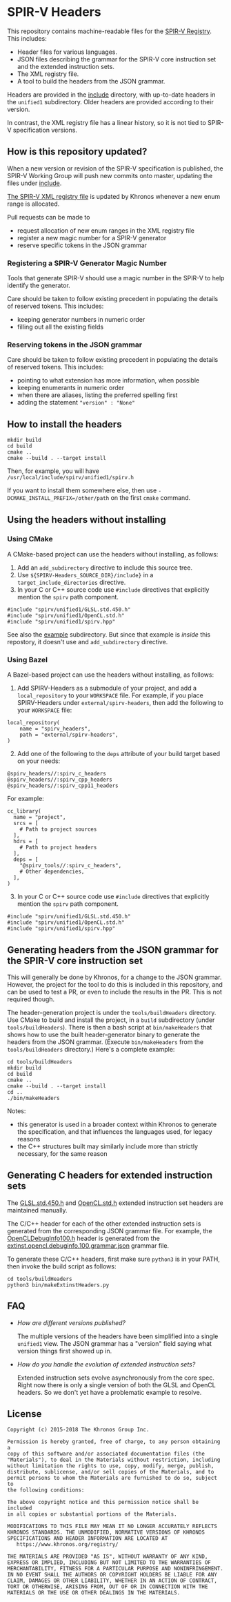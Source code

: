 # SPIR-V Headers

This repository contains machine-readable files for the
[SPIR-V Registry](https://www.khronos.org/registry/spir-v/).
This includes:

* Header files for various languages.
* JSON files describing the grammar for the SPIR-V core instruction set
  and the extended instruction sets.
* The XML registry file.
* A tool to build the headers from the JSON grammar.

Headers are provided in the [include](include) directory, with up-to-date
headers in the `unified1` subdirectory. Older headers are provided according to
their version.

In contrast, the XML registry file has a linear history, so it is
not tied to SPIR-V specification versions.

## How is this repository updated?

When a new version or revision of the SPIR-V specification is published,
the SPIR-V Working Group will push new commits onto master, updating
the files under [include](include).

[The SPIR-V XML registry file](include/spirv/spir-v.xml)
is updated by Khronos whenever a new enum range is allocated.

Pull requests can be made to
- request allocation of new enum ranges in the XML registry file
- register a new magic number for a SPIR-V generator
- reserve specific tokens in the JSON grammar

### Registering a SPIR-V Generator Magic Number

Tools that generate SPIR-V should use a magic number in the SPIR-V to help identify the
generator.

Care should be taken to follow existing precedent in populating the details of reserved tokens.
This includes:
- keeping generator numbers in numeric order
- filling out all the existing fields

### Reserving tokens in the JSON grammar

Care should be taken to follow existing precedent in populating the details of reserved tokens.
This includes:
- pointing to what extension has more information, when possible
- keeping enumerants in numeric order
- when there are aliases, listing the preferred spelling first
- adding the statement `"version" : "None"`

## How to install the headers

```
mkdir build
cd build
cmake ..
cmake --build . --target install
```

Then, for example, you will have `/usr/local/include/spirv/unified1/spirv.h`

If you want to install them somewhere else, then use
`-DCMAKE_INSTALL_PREFIX=/other/path` on the first `cmake` command.

## Using the headers without installing

### Using CMake
A CMake-based project can use the headers without installing, as follows:

1. Add an `add_subdirectory` directive to include this source tree.
2. Use `${SPIRV-Headers_SOURCE_DIR}/include}` in a `target_include_directories`
   directive.
3. In your C or C++ source code use `#include` directives that explicitly mention
   the `spirv` path component.
```
#include "spirv/unified1/GLSL.std.450.h"
#include "spirv/unified1/OpenCL.std.h"
#include "spirv/unified1/spirv.hpp"
```

See also the [example](example/) subdirectory.  But since that example is
*inside* this repostory, it doesn't use and `add_subdirectory` directive.

### Using Bazel
A Bazel-based project can use the headers without installing, as follows:

1. Add SPIRV-Headers as a submodule of your project, and add a
`local_repository` to your `WORKSPACE` file. For example, if you place
SPIRV-Headers under `external/spirv-headers`, then add the following to your
`WORKSPACE` file:

```
local_repository(
    name = "spirv_headers",
    path = "external/spirv-headers",
)
```

2. Add one of the following to the `deps` attribute of your build target based
on your needs:
```
@spirv_headers//:spirv_c_headers
@spirv_headers//:spirv_cpp_headers
@spirv_headers//:spirv_cpp11_headers
```

For example:

```
cc_library(
  name = "project",
  srcs = [
    # Path to project sources
  ],
  hdrs = [
    # Path to project headers
  ],
  deps = [
    "@spirv_tools//:spirv_c_headers",
    # Other dependencies,
  ],
)
```

3. In your C or C++ source code use `#include` directives that explicitly mention
   the `spirv` path component.
```
#include "spirv/unified1/GLSL.std.450.h"
#include "spirv/unified1/OpenCL.std.h"
#include "spirv/unified1/spirv.hpp"
```

## Generating headers from the JSON grammar for the SPIR-V core instruction set

This will generally be done by Khronos, for a change to the JSON grammar.
However, the project for the tool to do this is included in this repository,
and can be used to test a PR, or even to include the results in the PR.
This is not required though.

The header-generation project is under the `tools/buildHeaders` directory.
Use CMake to build and install the project, in a `build` subdirectory (under `tools/buildHeaders`).
There is then a bash script at `bin/makeHeaders` that shows how to use the built
header-generator binary to generate the headers from the JSON grammar.
(Execute `bin/makeHeaders` from the `tools/buildHeaders` directory.)
Here's a complete example:

```
cd tools/buildHeaders
mkdir build
cd build
cmake ..
cmake --build . --target install
cd ..
./bin/makeHeaders
```

Notes:
- this generator is used in a broader context within Khronos to generate the specification,
  and that influences the languages used, for legacy reasons
- the C++ structures built may similarly include more than strictly necessary, for the same reason

## Generating C headers for extended instruction sets

The [GLSL.std.450.h](include/spirv/unified1/GLSL.std.450.h)
and [OpenCL.std.h](include/spirv/unified1/OpenCL.std.h) extended instruction set headers
are maintained manually.

The C/C++ header for each of the other extended instruction sets
is generated from the corresponding JSON grammar file.  For example, the
[OpenCLDebugInfo100.h](include/spirv/unified1/OpenCLDebugInfo100.h) header
is generated from the
[extinst.opencl.debuginfo.100.grammar.json](include/spirv/unified1/extinst.opencl.debuginfo.100.grammar.json)
grammar file.

To generate these C/C++ headers, first make sure `python3` is in your PATH, then
invoke the build script as follows:
```
cd tools/buildHeaders
python3 bin/makeExtinstHeaders.py
```

## FAQ

* *How are different versions published?*

  The multiple versions of the headers have been simplified into a
  single `unified1` view. The JSON grammar has a "version" field saying
  what version things first showed up in.

* *How do you handle the evolution of extended instruction sets?*

  Extended instruction sets evolve asynchronously from the core spec.
  Right now there is only a single version of both the GLSL and OpenCL
  headers.  So we don't yet have a problematic example to resolve.

## License
<a name="license"></a>
```
Copyright (c) 2015-2018 The Khronos Group Inc.

Permission is hereby granted, free of charge, to any person obtaining a
copy of this software and/or associated documentation files (the
"Materials"), to deal in the Materials without restriction, including
without limitation the rights to use, copy, modify, merge, publish,
distribute, sublicense, and/or sell copies of the Materials, and to
permit persons to whom the Materials are furnished to do so, subject to
the following conditions:

The above copyright notice and this permission notice shall be included
in all copies or substantial portions of the Materials.

MODIFICATIONS TO THIS FILE MAY MEAN IT NO LONGER ACCURATELY REFLECTS
KHRONOS STANDARDS. THE UNMODIFIED, NORMATIVE VERSIONS OF KHRONOS
SPECIFICATIONS AND HEADER INFORMATION ARE LOCATED AT
   https://www.khronos.org/registry/

THE MATERIALS ARE PROVIDED "AS IS", WITHOUT WARRANTY OF ANY KIND,
EXPRESS OR IMPLIED, INCLUDING BUT NOT LIMITED TO THE WARRANTIES OF
MERCHANTABILITY, FITNESS FOR A PARTICULAR PURPOSE AND NONINFRINGEMENT.
IN NO EVENT SHALL THE AUTHORS OR COPYRIGHT HOLDERS BE LIABLE FOR ANY
CLAIM, DAMAGES OR OTHER LIABILITY, WHETHER IN AN ACTION OF CONTRACT,
TORT OR OTHERWISE, ARISING FROM, OUT OF OR IN CONNECTION WITH THE
MATERIALS OR THE USE OR OTHER DEALINGS IN THE MATERIALS.
```
